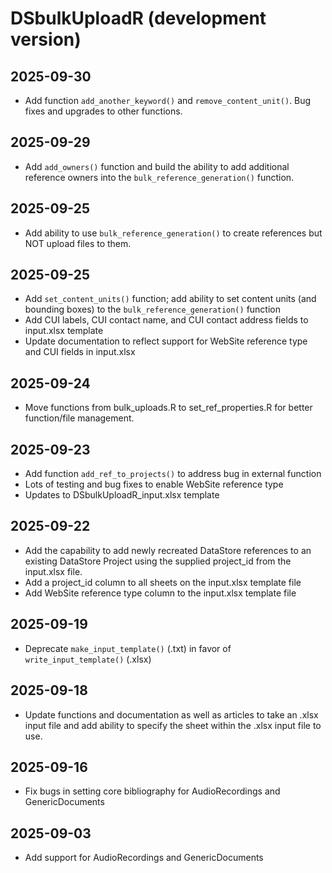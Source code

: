# DSbulkUploadR (development version)
## 2025-09-30
  * Add function `add_another_keyword()` and `remove_content_unit()`. Bug fixes and upgrades to other functions.

## 2025-09-29
  * Add `add_owners()` function and build the ability to add additional reference owners into the `bulk_reference_generation()` function.

## 2025-09-25
  * Add ability to use `bulk_reference_generation()` to create references but NOT upload files to them.

## 2025-09-25
  * Add `set_content_units()` function; add ability to set content units (and bounding boxes) to the `bulk_reference_generation()` function
  * Add CUI labels, CUI contact name, and CUI contact address fields to input.xlsx template
  * Update documentation to reflect support for WebSite reference type and CUI fields in input.xlsx

## 2025-09-24
  * Move functions from bulk_uploads.R to set_ref_properties.R for better function/file management.

## 2025-09-23
  * Add function `add_ref_to_projects()` to address bug in external function
  * Lots of testing and bug fixes to enable WebSite reference type
  * Updates to DSbulkUploadR_input.xlsx template

## 2025-09-22
  * Add the capability to add newly recreated DataStore references to an existing DataStore Project using the supplied project_id from the input.xlsx file.
  * Add a project_id column to all sheets on the input.xlsx template file
  * Add WebSite reference type column to the input.xlsx template file

## 2025-09-19
  * Deprecate `make_input_template()` (.txt) in favor of `write_input_template()` (.xlsx)

## 2025-09-18
  * Update functions and documentation as well as articles to take an .xlsx input file and add ability to specify the sheet within the .xlsx input file to use.

## 2025-09-16
  * Fix bugs in setting core bibliography for AudioRecordings and GenericDocuments
  
## 2025-09-03
  * Add support for AudioRecordings and GenericDocuments
